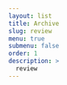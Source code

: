 ```yaml
---
layout: list
title: Archive
slug: review
menu: true
submenu: false
order: 1
description: >
  review
---
```


